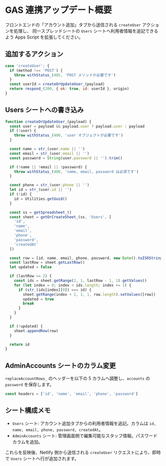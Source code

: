 # GAS 連携アップデート概要

フロントエンドの「アカウント追加」タブから送信される `createUser` アクションを処理し、
同一スプレッドシートの `Users` シートへ利用者情報を追記できるよう Apps Script を拡張してください。

## 追加するアクション

```js
case 'createUser': {
  if (method !== 'POST') {
    throw withStatus_(405, 'POST メソッドが必要です')
  }
  const userId = createOrUpdateUser_(payload)
  return respond_(200, { ok: true, id: userId }, origin)
}
```

## Users シートへの書き込み

```js
function createOrUpdateUser_(payload) {
  const user = payload && payload.user ? payload.user : payload
  if (!user) {
    throw withStatus_(400, 'user オブジェクトが必要です')
  }

  const name = str_(user.name || '')
  const email = str_(user.email || '')
  const password = String(user.password || '').trim()

  if (!name || !email || !password) {
    throw withStatus_(400, 'name, email, password は必須です')
  }

  const phone = str_(user.phone || '')
  let id = str_(user.id || '')
  if (!id) {
    id = Utilities.getUuid()
  }

  const ss = getSpreadsheet_()
  const sheet = getOrCreateSheet_(ss, 'Users', [
    'id',
    'name',
    'email',
    'phone',
    'password',
    'createdAt'
  ])

  const row = [id, name, email, phone, password, new Date().toISOString()]
  const lastRow = sheet.getLastRow()
  let updated = false

  if (lastRow >= 2) {
    const ids = sheet.getRange(2, 1, lastRow - 1, 1).getValues()
    for (let index = 0; index < ids.length; index += 1) {
      if (str_(ids[index][0]) === id) {
        sheet.getRange(index + 2, 1, 1, row.length).setValues([row])
        updated = true
        break
      }
    }
  }

  if (!updated) {
    sheet.appendRow(row)
  }

  return id
}
```

## AdminAccounts シートのカラム変更

`replaceAccountRows_` のヘッダーを以下の 5 カラムへ調整し、`accounts` の `password` を保存します。

```js
const headers = ['id', 'name', 'email', 'phone', 'password']
```

## シート構成メモ

- `Users` シート: アカウント追加タブからの利用者情報を追記。カラムは `id, name, email, phone, password, createdAt`。
- `AdminAccounts` シート: 管理画面側で編集可能なスタッフ情報。パスワードカラムを追加。

これらを反映後、Netlify 側から送信される `createUser` リクエストにより、即時で `Users` シートへ行が追加されます。
